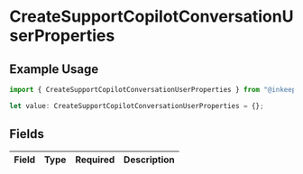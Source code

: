 # CreateSupportCopilotConversationUserProperties

## Example Usage

```typescript
import { CreateSupportCopilotConversationUserProperties } from "@inkeep/inkeep-analytics/models/components";

let value: CreateSupportCopilotConversationUserProperties = {};
```

## Fields

| Field       | Type        | Required    | Description |
| ----------- | ----------- | ----------- | ----------- |